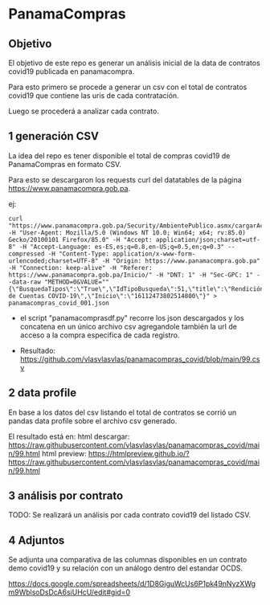 # PanamaCompras 

## Objetivo

El objetivo de este repo es generar un análisis inicial de la data de contratos covid19 publicada en panamacompra.

Para esto primero se procede a generar un csv con el total de contratos covid19 que contiene las uris de cada contratación.

Luego se procederá a analizar cada contrato.

## 1 generación CSV

La idea del repo es tener disponible el total de compras covid19 de PanamaCompras en formato CSV.

Para esto se descargaron los requests curl del datatables de la página https://www.panamacompra.gob.pa.

ej:
```
curl "https://www.panamacompra.gob.pa/Security/AmbientePublico.asmx/cargarActosOportunidadesDeNegocio" -H "User-Agent: Mozilla/5.0 (Windows NT 10.0; Win64; x64; rv:85.0) Gecko/20100101 Firefox/85.0" -H "Accept: application/json;charset=utf-8" -H "Accept-Language: es-ES,es;q=0.8,en-US;q=0.5,en;q=0.3" --compressed -H "Content-Type: application/x-www-form-urlencoded;charset=UTF-8" -H "Origin: https://www.panamacompra.gob.pa" -H "Connection: keep-alive" -H "Referer: https://www.panamacompra.gob.pa/Inicio/" -H "DNT: 1" -H "Sec-GPC: 1" --data-raw "METHOD=0&VALUE=""{\"BusquedaTipos\":\"True\",\"IdTipoBusqueda\":51,\"title\":\"Rendición de Cuentas COVID-19\",\"Inicio\":\"16112473802514800\"}" > panamacompras_covid_001.json
```

* el script "panamacomprasdf.py" recorre los json descargados y los concatena en un único archivo csv agregandole también la url de acceso a la compra especifica de cada registro.

* Resultado: https://github.com/vlasvlasvlas/panamacompras_covid/blob/main/99.csv

## 2 data profile

En base a los datos del csv listando el total de contratos se corrió un pandas data profile sobre el archivo csv generado.

El resultado está en:
html descargar: https://raw.githubusercontent.com/vlasvlasvlas/panamacompras_covid/main/99.html
html preview: https://htmlpreview.github.io/?https://raw.githubusercontent.com/vlasvlasvlas/panamacompras_covid/main/99.html

## 3 análisis por contrato

TODO: Se realizará un análisis por cada contrato covid19 del listado CSV.

## 4 Adjuntos

Se adjunta una comparativa de las columnas disponibles en un contrato demo covid19 y su relación con un análogo dentro del estandar OCDS.

https://docs.google.com/spreadsheets/d/1D8GiguWcUs6P1pk49nNyzXWgm9WblsoDsDcA6siUHcU/edit#gid=0



